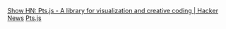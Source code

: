 
[Show HN: Pts.js - A library for visualization and creative coding | Hacker News](https://news.ycombinator.com/item?id=17716542)
[Pts.js](https://ptsjs.org/)
